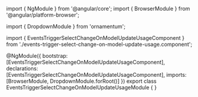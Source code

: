 import { NgModule } from '@angular/core';
import { BrowserModule } from '@angular/platform-browser';
  
import { DropdownModule } from 'ornamentum';
  
import { EventsTriggerSelectChangeOnModelUpdateUsageComponent } from './events-trigger-select-change-on-model-update-usage.component';

@NgModule({
 bootstrap: [EventsTriggerSelectChangeOnModelUpdateUsageComponent],
 declarations: [EventsTriggerSelectChangeOnModelUpdateUsageComponent],
 imports: [BrowserModule, DropdownModule.forRoot()]
})
export class EventsTriggerSelectChangeOnModelUpdateUsageModule {
}
